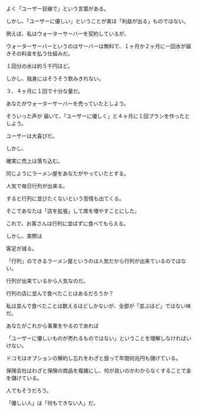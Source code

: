 よく「ユーザー目線で」という言葉がある。



しかし、「ユーザーに優しい」ということが実は「利益が出る」ものではない。



 



例えば、私はウォーターサーバーを契約しているが、



ウォーターサーバーというのはサーバーは無料で、１ヶ月か２ヶ月に一回水が届きその料金を払う仕組みだ。



１回分の水は約５千円ほど。



 



しかし、独身にはそうそう飲みきれない。



３、４ヶ月に１回で十分な量だ。



 



あなたがウォーターサーバーを売っていたとしよう。



そういった声が 届いて、「ユーザーに優しく」と４ヶ月に１回プランを作ったとしよう。



ユーザーは大喜びだ。



しかし、



 



確実に売上は落ち込む。



 



 



同じようにラーメン屋をあなたがやっていたとする。



人気で毎日行列が出来る。



すると行列に並びたくないという苦情も出てくる。



そこであなたは「店を拡張」して席を増やすことにした。



これで、お客さんは行列に並ばずに食べてもらえる。



 



しかし、実際は



 



客足が減る。



 



「行列」のできるラーメン屋というのは人気だから行列が出来ているのではない。



行列が出来ているから人気なのだ。



 



行列の店に並んで食べたことはあるだろうか？



私は並んで食べたことは数えるほどしかないが、全部が「並ぶほど」ではない味だ。



 



あなたがこれから事業をやるのであれば



「ユーザーに優しいものが売れるものではない」ということを理解しなければいけない。



 



ドコモはオプションの解約し忘れをわざと狙って年間何兆円も儲けている。 



保険会社はわざと保険の商品を複雑にし、何が良いのかわからなくすることで金を儲けている。



 



人でもそうだろう。



「優しい人」は「何もできない人」だ。

